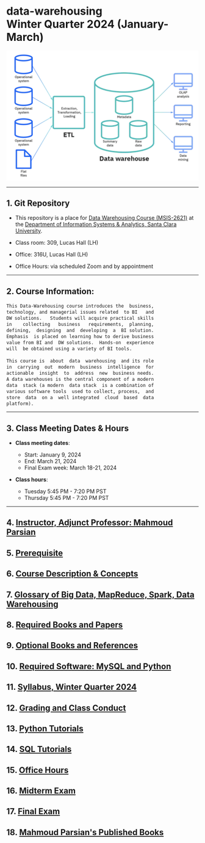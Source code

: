 # data-warehousing </br> Winter Quarter 2024 (January-March)

![](./webdocs/images/data_warehouse_image.png)

---------

## 1. Git Repository

* This repository is a place for [Data Warehousing 
  Course (MSIS-2621)](https://www.scu.edu/business/graduate-degrees/ms-programs/ms-information-systems/curriculum/)
  at the [Department of Information Systems & Analytics, Santa Clara University](https://www.scu.edu/business/isa/).
   
* Class room: 309, Lucas Hall (LH)

* Office: 316U, Lucas Hall (LH)

* Office Hours: via scheduled Zoom and by appointment

---------

## 2. Course Information: 

	This Data-Warehousing course introduces the  business, 
	technology, and managerial issues related  to BI   and 
	DW solutions.   Students will acquire practical skills 
	in    collecting   business   requirements,  planning, 
	defining,  designing  and  developing  a  BI solution. 
	Emphasis  is placed on learning how to derive business 
	value from BI and  DW solutions.  Hands-on  experience 
	will  be obtained using a variety of BI tools. 

	This course is  about  data  warehousing  and its role 
	in  carrying  out  modern  business  intelligence  for 
	actionable  insight  to  address  new  business needs. 
	A data warehouses is the central component of a modern 
	data  stack (a modern  data stack  is a combination of 
	various software tools  used to collect, process,  and 
	store  data  on a  well integrated  cloud  based  data 
	platform). 

----------

## 3. Class Meeting Dates & Hours

* **Class meeting dates**: 
	* Start: January 9, 2024
	* End: March 21, 2024
	* Final Exam week: March 18-21, 2024

* **Class hours**:  
	* Tuesday 5:45 PM - 7:20 PM PST
	* Thursday 5:45 PM - 7:20 PM PST

-----------

## 4.  [Instructor, Adjunct Professor: Mahmoud Parsian](https://www.scu.edu/business/isa/faculty/parsian/)

## 5.  [Prerequisite](./webdocs/docs/prerequisite.md)

## 6.  [Course Description & Concepts](./webdocs/docs/course_description.md)

## 7.  [Glossary of Big Data, MapReduce, Spark, Data Warehousing](https://github.com/mahmoudparsian/big-data-mapreduce-course/blob/master/slides/glossary/README.md)

## 8.  [Required Books and Papers](./webdocs/docs/required_books.md)

## 9.  [Optional Books and References](./webdocs/docs/optional_books.md)

## 10. [Required Software: MySQL and Python](./webdocs/docs/required_software.md)

## 11. [Syllabus, Winter Quarter 2024](./syllabus/2024-Winter-Quarter/README.md)

## 12. [Grading and Class Conduct](./webdocs/docs/grading_and_class_conduct.md)

## 13. [Python Tutorials](./webdocs/docs/python_tutorials.md)

## 14. [SQL Tutorials](./webdocs/docs/sql_tutorials.md)

## 15. [Office Hours](./webdocs/docs/office_hours.md)

## 16. [Midterm Exam](./webdocs/docs/midterm_exam.md)

## 17. [Final Exam](./webdocs/docs/final_exam.md)

## 18. [Mahmoud Parsian's Published Books](./webdocs/docs/mahmoud_parsian_books.md)

